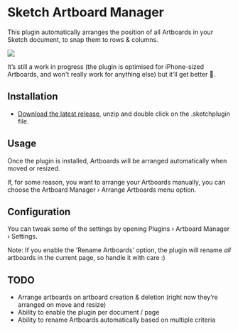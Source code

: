 # Sketch Artboard Manager

This plugin automatically arranges the position of all Artboards in your Sketch document, to snap them to rows & columns.

![](https://user-images.githubusercontent.com/3832/28533105-3a1586ca-709c-11e7-8544-87d2bb0ad4f1.gif)

It’s still a work in progress (the plugin is optimised for iPhone-sized Artboards, and won't really work for anything else) but it’ll get better 🤞.

## Installation

- [Download the latest release](https://github.com/bomberstudios/artboard-manager/releases/latest), unzip and double click on the .sketchplugin file.

## Usage

Once the plugin is installed, Artboards will be arranged automatically when moved or resized.

If, for some reason, you want to arrange your Artboards manually, you can choose the Artboard Manager › Arrange Artboards menu option.

## Configuration

You can tweak some of the settings by opening Plugins › Artboard Manager › Settings.

Note: If you enable the 'Rename Artboards' option, the plugin will rename _all_ artboards in the current page, so handle it with care :)

## TODO

- Arrange artboards on artboard creation & deletion (right now they’re arranged on move and resize)
- Ability to enable the plugin per document / page
- Ability to rename Artboards automatically based on multiple criteria
